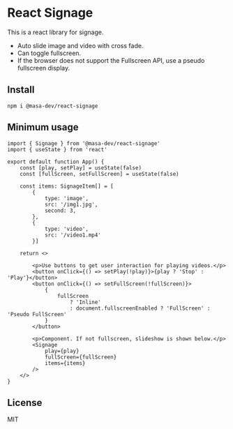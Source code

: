 # React Signage

This is a react library for signage.

- Auto slide image and video with cross fade.
- Can toggle fullscreen.
- If the browser does not support the Fullscreen API, use a pseudo fullscreen display.


## Install

```
npm i @masa-dev/react-signage
```

## Minimum usage

```tsx
import { Signage } from '@masa-dev/react-signage'
import { useState } from 'react'

export default function App() {
    const [play, setPlay] = useState(false)
    const [fullScreen, setFullScreen] = useState(false)

    const items: SignageItem[] = [
        {
            type: 'image',
            src: '/img1.jpg',
            second: 3,
        },
        {
            type: 'video',
            src: '/video1.mp4'
        }]

    return <>

        <p>Use buttons to get user interaction for playing videos.</p>
        <button onClick={() => setPlay(!play)}>{play ? 'Stop' : 'Play'}</button>
        <button onClick={() => setFullScreen(!fullScreen)}>
            {
                fullScreen
                    ? 'Inline'
                    : document.fullscreenEnabled ? 'FullScreen' : 'Pseudo FullScreen'
            }
        </button>

        <p>Component. If not fullscreen, slideshow is shown below.</p>
        <Signage
            play={play}
            fullScreen={fullScreen}
            items={items}
        />
    </>
}
```

## License

MIT